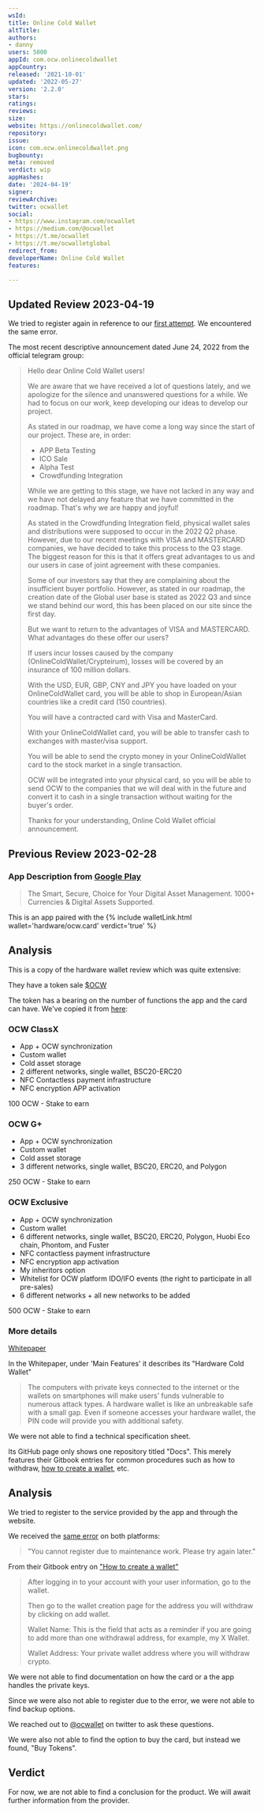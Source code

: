 ```yaml
---
wsId: 
title: Online Cold Wallet
altTitle: 
authors:
- danny
users: 5000
appId: com.ocw.onlinecoldwallet
appCountry: 
released: '2021-10-01'
updated: '2022-05-27'
version: '2.2.0'
stars: 
ratings: 
reviews: 
size: 
website: https://onlinecoldwallet.com/
repository: 
issue: 
icon: com.ocw.onlinecoldwallet.png
bugbounty: 
meta: removed
verdict: wip
appHashes: 
date: '2024-04-19'
signer: 
reviewArchive: 
twitter: ocwallet
social:
- https://www.instagram.com/ocwallet
- https://medium.com/@ocwallet
- https://t.me/ocwallet
- https://t.me/ocwalletglobal
redirect_from: 
developerName: Online Cold Wallet
features: 

---
```


## Updated Review 2023-04-19 

We tried to register again in reference to our [first attempt](https://twitter.com/BitcoinWalletz/status/1630398696402845696). We encountered the same error. 

The most recent descriptive announcement dated June 24, 2022 from the official telegram group:

> Hello dear Online Cold Wallet users!
>
> We are aware that we have received a lot of questions lately, and we apologize for the silence and unanswered questions for a while. We had to focus on our work, keep developing our ideas to develop our project.
>
> As stated in our roadmap, we have come a long way since the start of our project. These are, in order:
>
> - APP Beta Testing
> - ICO Sale
> - Alpha Test
> - Crowdfunding Integration
>
> While we are getting to this stage, we have not lacked in any way and we have not delayed any feature that we have committed in the roadmap. That's why we are happy and joyful!
>
> As stated in the Crowdfunding Integration field, physical wallet sales and distributions were supposed to occur in the 2022 Q2 phase. However, due to our recent meetings with VISA and MASTERCARD companies, we have decided to take this process to the Q3 stage. The biggest reason for this is that it offers great advantages to us and our users in case of joint agreement with these companies.
>
> Some of our investors say that they are complaining about the insufficient buyer portfolio. However, as stated in our roadmap, the creation date of the Global user base is stated as 2022 Q3 and since we stand behind our word, this has been placed on our site since the first day.
>
> But we want to return to the advantages of VISA and MASTERCARD. What advantages do these offer our users?
>
> If users incur losses caused by the company (OnlineColdWallet/Crypteirum), losses will be covered by an insurance of 100 million dollars.
>
> With the USD, EUR, GBP, CNY and JPY you have loaded on your OnlineColdWallet card, you will be able to shop in European/Asian countries like a credit card (150 countries).
>
> You will have a contracted card with Visa and MasterCard.
>
> With your OnlineColdWallet card, you will be able to transfer cash to exchanges with master/visa support.
>
> You will be able to send the crypto money in your OnlineColdWallet card to the stock market in a single transaction.
>
> OCW will be integrated into your physical card, so you will be able to send OCW to the companies that we will deal with in the future and convert it to cash in a single transaction without waiting for the buyer's order.
>
> Thanks for your understanding, Online Cold Wallet official announcement.

## Previous Review 2023-02-28

### App Description from [Google Play](https://play.google.com/store/apps/details?id=com.ocw.onlinecoldwallet) 

> The Smart, Secure, Choice for Your Digital Asset Management. 1000+ Currencies & Digital Assets Supported.

This is an app paired with the {% include walletLink.html wallet='hardware/ocw.card' verdict='true' %}

## Analysis 

This is a copy of the hardware wallet review which was quite extensive: 

They have a token sale [$OCW](https://coinmarketcap.com/currencies/online-cold-wallet/)

The token has a bearing on the number of functions the app and the card can have. We've copied it from [here](https://www.onlinecoldwallet.com/physical-card-en.php): 

### OCW ClassX
- App + OCW synchronization
- Custom wallet
- Cold asset storage
- 2 different networks, single wallet, BSC20-ERC20
- NFC Contactless payment infrastructure
- NFC encryption APP activation

100 OCW - Stake to earn

### OCW G+
- App + OCW synchronization
- Custom wallet
- Cold asset storage
- 3 different networks, single wallet, BSC20, ERC20, and Polygon

250 OCW - Stake to earn

### OCW Exclusive 
- App + OCW synchronization
- Custom wallet
- 6 different networks, single wallet, BSC20, ERC20, Polygon, Huobi Eco chain, Phontom, and Fuster
- NFC contactless payment infrastructure
- NFC encryption app activation
- My inheritors option
- Whitelist for OCW platform IDO/IFO events (the right to participate in all pre-sales)
- 6 different networks + all new networks to be added

500 OCW - Stake to earn

### More details

[Whitepaper](https://www.onlinecoldwallet.com/assets/docs/WHITEPAPER.pdf)

In the Whitepaper, under 'Main Features' it describes its "Hardware Cold Wallet"

> The computers with private keys connected to the internet or the wallets on smartphones will make users’ funds
vulnerable to numerous attack types. A hardware
wallet is like an unbreakable safe with a small gap. Even
if someone accesses your hardware wallet, the PIN
code will provide you with additional safety.

We were not able to find a technical specification sheet.

Its GitHub page only shows one repository titled "Docs". This merely features their Gitbook entries for common procedures such as how to withdraw, [how to create a wallet](https://github.com/ocwallet/docs/blob/main/computer-information/create-a-wallet.md), etc.

## Analysis 

We tried to register to the service provided by the app and through the website. 

We received the [same error](https://twitter.com/BitcoinWalletz/status/1630398696402845696) on both platforms:

> "You cannot register due to maintenance work. Please try again later."

From their Gitbook entry on ["How to create a wallet"](https://github.com/ocwallet/docs/blob/main/computer-information/create-a-wallet.md) 

> After logging in to your account with your user information, go to the wallet.
>
> Then go to the wallet creation page for the address you will withdraw by clicking on add wallet.
>
> Wallet Name: This is the field that acts as a reminder if you are going to add more than one withdrawal address, for example, my X Wallet.
>
> Wallet Address: Your private wallet address where you will withdraw crypto.

We were not able to find documentation on how the card or a the app handles the private keys. 

Since we were also not able to register due to the error, we were not able to find backup options. 

We reached out to [@ocwallet](https://twitter.com/BitcoinWalletz/status/1630412053780508672) on twitter to ask these questions. 

We were also not able to find the option to buy the card, but instead we found, "Buy Tokens". 

## Verdict 

For now, we are not able to find a conclusion for the product. We will await further information from the provider.


